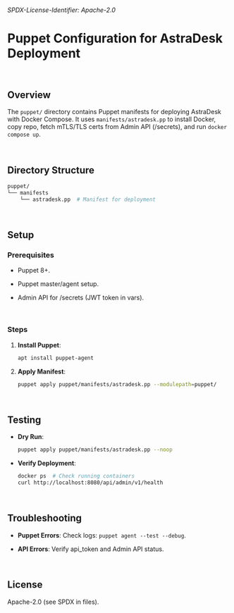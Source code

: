 ###### SPDX-License-Identifier: Apache-2.0

# Puppet Configuration for AstraDesk Deployment

<br>

## Overview

The `puppet/` directory contains Puppet manifests for deploying AstraDesk with Docker Compose. It uses `manifests/astradesk.pp` to install Docker, copy repo, fetch mTLS/TLS certs from Admin API (/secrets), and run `docker compose up`.

<br>

## Directory Structure

```sh
puppet/
└── manifests
    └── astradesk.pp  # Manifest for deployment
```

<br>

## Setup

### Prerequisites

- Puppet 8+.

- Puppet master/agent setup.

- Admin API for /secrets (JWT token in vars).

<br>

### Steps

1. **Install Puppet**:

   ```bash
   apt install puppet-agent
   ```

2. **Apply Manifest**:

   ```bash
   puppet apply puppet/manifests/astradesk.pp --modulepath=puppet/
   ```

<br>

## Testing

- **Dry Run**:

  ```bash
  puppet apply puppet/manifests/astradesk.pp --noop
  ```

- **Verify Deployment**:

  ```bash
  docker ps  # Check running containers
  curl http://localhost:8080/api/admin/v1/health
  ```

<br>

## Troubleshooting

- **Puppet Errors**: Check logs: `puppet agent --test --debug`.

- **API Errors**: Verify api_token and Admin API status.

<br>

## License

Apache-2.0 (see SPDX in files).
